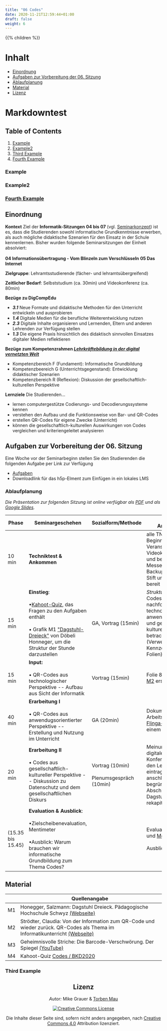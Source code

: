 ```yaml
---
title: "06 Codes"
date: 2020-11-21T12:59:44+01:00
draft: false
weight: 6
---
```

{{% children  %}}

# Inhalt
* [Einordnung](#Einordnung)
* [Aufgaben zur Vorbereitung der 06. Sitzung](#Aufgaben-zur-Vorbereitung-der-06-Sitzung) 
* [Ablaufplanung](#Ablaufplanung)
* [Material](#Material)
* [Lizenz](#Lizenz)

# Markdowntest

## Table of Contents
1. [Example](#example)
2. [Example2](#example2)
3. [Third Example](#third-example)
4. [Fourth Example](#fourth-examplehttpwwwfourthexamplecom)


### Example
### Example2

### [Fourth Example](http://www.fourthexample.com) 


## Einordnung 


**Kontext** 
Ziel der **Informatik-Sitzungen** **04 bis 07** (vgl. [Seminarkonzept](https://lehrerbildung.github.io/3_-seminarkonzept/)) ist es, dass die Studierenden sowohl informatische Grundkenntnisse erwerben, als auch mögliche didaktische Szenarien für den Einsatz in der Schule kennenlernen. Bisher wurden folgende Seminarsitzungen der Einheit absolviert:<br></br> **04 Informationsübertragung - Vom Blinzeln zum Verschlüsseln** 
**05 Das Internet**   
 
 **Zielgruppe**: Lehramtsstudierende (fächer- und lehramtsübergreifend) 

 **Zeitlicher Bedarf**:  Selbststudium (ca. 30min) und Videokonferenz (ca. 80min)  
 
 **Bezüge zu DigCompEdu** 
*  ***3.1*** Neue Formate und didaktische Methoden für den Unterricht entwickeln und ausprobieren 
*  ***1.4*** Digitale Medien für die berufliche Weiterentwicklung nutzen 
*  ***2.3*** Digitale Inhalte organisieren und Lernenden, Eltern und anderen Lehrenden zur Verfügung stellen 
*   ***1.3*** Die eigene Praxis hinsichtlich des didaktisch sinnvollen Einsatzes digitaler Medien reflektieren    

**Bezüge zum Kompetenzrahmen *[Lehrkräftebildung in der digital vernetzten Welt](http://www.lehrerbildungsverbund-niedersachsen.de/index.php?s=KompetenzrahmenLehrkraeftebildunginderdigitalvernetztenWelt)*** 
* Kompetenzbereich F (Fundament): Informatische Grundbildung
* Kompetenzbeereich G (Unterrichtsgegenstand): Entwicklung didaktischer Szenarien
* Kompetenzbereich R (Reflexion): Diskussion der gesellschaftlich-kulturellen Perspektive

**Lernziele** 
Die Studierenden...  
* lernen computergestütze Codierungs- und Decodierungssysteme kennen  
* verstehen den Aufbau und die Funktionsweise von Bar- und QR-Codes  
* erstellen QR-Codes für eigene Zwecke (Unterricht)
* können die gesellschaftlich-kulturellen Auswirkungen von Codes vergleichen und kriteriengeleitet analysieren 



## Aufgaben zur Vorbereitung der 06. Sitzung

Eine Woche vor der Seminarbeginn stellen Sie den Studierenden die folgenden  Aufgabe per Link zur Verfügung

* [Aufgaben](https://lehrerbildung.github.io/4_die_sitzungen/f_aufgaben/)
* Downloadlink für das h5p-Elment zum Einfügen in ein lokales LMS 

### Ablaufplanung

*Die Präsentation zur folgenden Sitzung ist online verfügbar als [PDF](https:) und als [Google Slides](https://docs.google.com/presentation/d/1N4XEr2nhf4envcZThJCrupA1zrWTEQvWx2PJHl90Qy4/edit?usp=sharing).*

| Phase | Seminargeschehen | Sozialform/Methode | Material & Anmerkungen |
| -------- | -------- | -------- | -------- |
| 10 min |  **Techniktest & Ankommen** |  |	alle TN sind 10 min vor Beginn der Veranstaltung im Videokonferenzraum und bei einem Messenger (als Backup) online. Handy, Stift und Zettel liegen bereit  |
| 15 min | **Einstieg**: <br></br>  •[Kahoot-Quiz](https://create.kahoot.it/share/b3-codes-bkd2020/bef216c3-a9a6-4e6b-af08-a6feafd32a9b), das Fragen zu den Aufgaben enthält <br></br> • Grafik M1 ["Dagstuhl-Dreieck"](https://mia.phsz.ch/Dagstuhl/WebHome) von Döbeli Honneger, um die Struktur der Stunde darzustellen |GA, Vortrag (15min) | *Struktur der Sitzung*: Codes sollen nachfolgend aus technologischer, anwendungsorientierter und gesellschaftlich-kultureller Perspektive betrachtet werden (Verweis auf die Kennzeichnung in den Folien)|
| 15 min | **Input:** <br></br> • QR-Codes aus technologischer Perspektive -- Aufbau aus Sicht der Informatik | Vortrag (15min) | Folie 8-15 mit Hilfe von [M2](https://www.swisseduc.ch/informatik/theoretische_informatik/information_qr_code/docs/information_qr_code.pdf) erstellt |
| 40 min | **Erarbeitung I** <br></br> • QR-Codes aus anwendugsorientierter Perspektive -- Erstellung und Nutzung im Unterricht   | GA (20min) | Dokumentation der Arbeitsergebnisse im [Flinga-Board](https://flinga.fi/s/F5TKF8P) (oder einem ähnlichen Tool)| 
| 20 min | **Erarbeitung II**<br></br>• Codes aus gesellschaftlich-kultureller Perspektive -- Diskussion zu Datenschutz und dem gesellschaftlichen Diskurs | Vortrag (10min) <br></br>Plenumsgespräch (10min) | Meinungsbild per digitalem Tool des Konferenzraums von den Lernenden eintragen, Positionen anschließend begründen lassen. Abschließend Dagstuhl-Dreieck rekapitulieren    |
| (15.35 bis 15.45) | **Evaluation & Ausblick**: <br></br>•Zielscheibenevaluation, Mentimeter <br></br>•Ausblick: Warum brauchen wir informatische Grundbildung zum Thema Codes? |  | Evaluation via [Oncoo](https://oncoo.de/oncoo.php) und [Mentimeter](https://www.mentimeter.com)  <br></br> Ausblick via [M3](https://www.youtube.com/watch?v=Om9fZp-jdQQ&t=50s) |




## Material  
|  | Quellenangabe | 
| -------- | -------- | 
| M1     | Honegger, Salzmann: Dagstuhl Dreieck. Pädagogische Hochschule Schwyz [(Webseite)](https://mia.phsz.ch/Dagstuhl/WebHome) | 
| M2 | Strödter, Claudia: Von der Information zum QR-Code und wieder zurück. QR-Codes als Thema im Informatikunterricht [(Webseite)](https://www.swisseduc.ch/informatik/theoretische_informatik/information_qr_code/docs/information_qr_code.pdf)| 
| M3 | Geheimnisvolle Striche: Die Barcode-Verschwörung. Der Spiegel [(YouTube)](https://www.youtube.com/watch?v=Om9fZp-jdQQ&t=50s)| 
| M4 | Kahoot-Quiz [Codes / BKD2020](https://create.kahoot.it/share/b3-codes-bkd2020/bef216c3-a9a6-4e6b-af08-a6feafd32a9b) |



### Third Example

<center>

## Lizenz
*Autor:* Mike Grauer & [Torben Mau](https://twitter.com/torbenmau)


<a rel="license" href="http://creativecommons.org/licenses/by/4.0/"><img alt="Creative Commons License" style="border-width:0" src="https://i.creativecommons.org/l/by/4.0/88x31.png" /></a><br/><p>Die Inhalte dieser Seite sind, sofern nicht anders angegeben, nach <a rel="license" href="http://creativecommons.org/licenses/by/4.0/">Creative Commons 4.0</a> Attribution lizenziert.</p>


</center>

